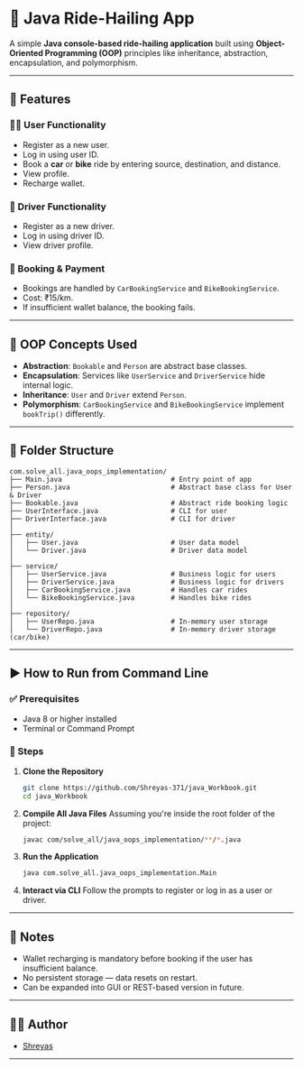 # 🚕 Java Ride-Hailing App

A simple **Java console-based ride-hailing application** built using **Object-Oriented Programming (OOP)** principles like inheritance, abstraction, encapsulation, and polymorphism.

---

## 📌 Features

### 🧑‍💼 User Functionality

* Register as a new user.
* Log in using user ID.
* Book a **car** or **bike** ride by entering source, destination, and distance.
* View profile.
* Recharge wallet.

### 🚗 Driver Functionality

* Register as a new driver.
* Log in using driver ID.
* View driver profile.

### 💸 Booking & Payment

* Bookings are handled by `CarBookingService` and `BikeBookingService`.
* Cost: ₹15/km.
* If insufficient wallet balance, the booking fails.

---

## 🧠 OOP Concepts Used

* **Abstraction**: `Bookable` and `Person` are abstract base classes.
* **Encapsulation**: Services like `UserService` and `DriverService` hide internal logic.
* **Inheritance**: `User` and `Driver` extend `Person`.
* **Polymorphism**: `CarBookingService` and `BikeBookingService` implement `bookTrip()` differently.

---

## 📁 Folder Structure

```
com.solve_all.java_oops_implementation/
├── Main.java                           # Entry point of app
├── Person.java                         # Abstract base class for User & Driver
├── Bookable.java                       # Abstract ride booking logic
├── UserInterface.java                  # CLI for user
├── DriverInterface.java                # CLI for driver
│
├── entity/
│   ├── User.java                       # User data model
│   └── Driver.java                     # Driver data model
│
├── service/
│   ├── UserService.java                # Business logic for users
│   ├── DriverService.java              # Business logic for drivers
│   ├── CarBookingService.java          # Handles car rides
│   └── BikeBookingService.java         # Handles bike rides
│
├── repository/
│   ├── UserRepo.java                   # In-memory user storage
│   └── DriverRepo.java                 # In-memory driver storage (car/bike)
```

---

## ▶️ How to Run from Command Line

### ✅ Prerequisites

* Java 8 or higher installed
* Terminal or Command Prompt

### 🚀 Steps

1. **Clone the Repository**

   ```bash
   git clone https://github.com/Shreyas-371/java_Workbook.git
   cd java_Workbook
   ```

2. **Compile All Java Files** Assuming you're inside the root folder of the project:

   ```bash
   javac com/solve_all/java_oops_implementation/**/*.java
   ```

3. **Run the Application**

   ```bash
   java com.solve_all.java_oops_implementation.Main
   ```

4. **Interact via CLI** Follow the prompts to register or log in as a user or driver.

---

## 📣 Notes

* Wallet recharging is mandatory before booking if the user has insufficient balance.
* No persistent storage — data resets on restart.
* Can be expanded into GUI or REST-based version in future.

---

## 👨‍💻 Author

* [Shreyas](https://github.com/Shreyas-371)

---

